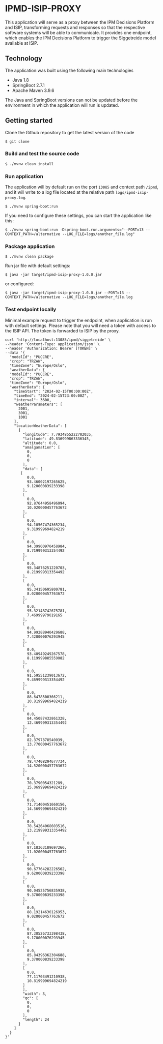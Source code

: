 # IPMD-ISIP-PROXY

This application will serve as a proxy between the IPM Decisions Platform and ISIP, transforming requests and responses
so that the respective software systems will be able to communicate. It provides one endpoint, which enables the
IPM Decisions Platform to trigger the Siggetreide model available at ISIP.

## Technology

The application was built using the following main technologies

- Java 1.8
- SpringBoot 2.7.1
- Apache Maven 3.9.6

The Java and SpringBoot versions can not be updated before the environment in which the application will run is updated. 

## Getting started

Clone the Github repository to get the latest version of the code

```
$ git clone 
```

### Build and test the source code

```
$ ./mvnw clean install 
```

### Run application

The application will by default run on the port `13085` and context path `/ipmd`, and it will write to a log file located at the relative path `logs/ipmd-isip-proxy.log`.

```
$ ./mvnw spring-boot:run
```

If you need to configure these settings, you can start the application like this:

```
$ ./mvnw spring-boot:run -Dspring-boot.run.arguments="--PORT=13 --CONTEXT_PATH=/alternative --LOG_FILE=logs/another_file.log"
```

### Package application

```
$ ./mvnw clean package
```

Run jar file with default settings:
```
$ java -jar target/ipmd-isip-proxy-1.0.0.jar
```
or configured:
```
$ java -jar target/ipmd-isip-proxy-1.0.0.jar --PORT=13 --CONTEXT_PATH=/alternative --LOG_FILE=logs/another_file.log
```

### Test endpoint locally

Minimal example request to trigger the endpoint, when application is run with default settings. Please note that you will need a token with access to the ISIP API.
The token is forwarded to ISIP by the proxy.

```
curl 'http://localhost:13085/ipmd/siggetreide' \
--header 'Content-Type: application/json' \
--header 'Authorization: Bearer [TOKEN]' \
--data '{
  "modelId": "PUCCRE",
  "crop": "TRZAW",
  "timeZone": "Europe/Oslo",
  "weatherData": {
  "modelId": "PUCCRE",
  "crop": "TRZAW",
  "timeZone": "Europe/Oslo",
  "weatherData": {
    "timeStart": "2024-02-15T00:00:00Z",
    "timeEnd": "2024-02-15T23:00:00Z",
    "interval": 3600,
    "weatherParameters": [
      2001,
      3001,
      1001
    ],
    "locationWeatherData": [
      {
        "longitude": 7.7934855222702035,
        "latitude": 49.836999863336345,
        "altitude": 0.0,
        "amalgamation": [
          0,
          0,
          0
        ],
        "data": [
       [
          0.0,
          93.46002197265625,
          9.120000839233398
        ],
        [
          0.0,
          92.87644958496094,
          10.020000457763672
        ],
        [
          0.0,
          94.10567474365234,
          9.319999694824219
        ],
        [
          0.0,
          94.39900970458984,
          8.719999313354492
        ],
        [
          0.0,
          95.34876251220703,
          8.219999313354492
        ],
        [
          0.0,
          95.34150695800781,
          8.020000457763672
        ],
        [
          0.0,
          95.32148742675781,
          7.46999979019165
        ],
        [
          0.0,
          94.99288940429688,
          7.420000076293945
        ],
        [
          0.0,
          93.40949249267578,
          8.119999885559082
        ],
        [
          0.0,
          91.59551239013672,
          9.469999313354492
        ],
        [
          0.0,
          88.6478500366211,
          10.819999694824219
        ],
        [
          0.0,
          84.45087432861328,
          12.469999313354492
        ],
        [
          0.0,
          82.3797378540039,
          13.770000457763672
        ],
        [
          0.0,
          78.47408294677734,
          14.520000457763672
        ],
        [
          0.0,
          70.3790054321289,
          15.069999694824219
        ],
        [
          0.0,
          71.71400451660156,
          14.569999694824219
        ],
        [
          0.0,
          78.54264068603516,
          13.219999313354492
        ],
        [
          0.0,
          87.18363189697266,
          11.020000457763672
        ],
        [
          0.0,
          90.67764282226562,
          9.620000839233398
        ],
        [
          0.0,
          90.04525756835938,
          9.370000839233398
        ],
        [
          0.0,
          88.19214630126953,
          9.020000457763672
        ],
        [
          0.0,
          87.30526733398438,
          9.170000076293945
        ],
        [
          0.0,
          85.84396362304688,
          9.370000839233398
        ],
        [
          0.0,
          77.11703491210938,
          10.819999694824219
        ]
        ],
        "width": 3,
        "qc": [
          0,
          0,
          0
        ],
        "length": 24
      }
    ]
  }
}'
```



